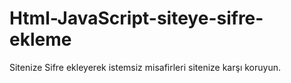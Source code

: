 # Html-JavaScript-siteye-sifre-ekleme
Sitenize Sifre ekleyerek istemsiz misafirleri sitenize karşı koruyun.
